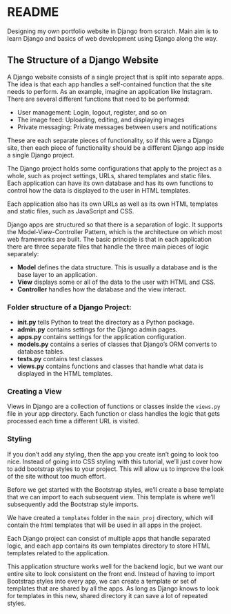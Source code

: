 # README
Designing my own portfolio website in Django from scratch. Main aim is to learn Django and basics of web development using Django along the way.

## The Structure of a Django Website
A Django website consists of a single project that is split into separate apps. The idea is that each app handles a self-contained function that the site needs to perform. As an example, imagine an application like Instagram. There are several different functions that need to be performed:

* User management: Login, logout, register, and so on
* The image feed: Uploading, editing, and displaying images
* Private messaging: Private messages between users and notifications

These are each separate pieces of functionality, so if this were a Django site, then each piece of functionality should be a different Django app inside a single Django project.

The Django project holds some configurations that apply to the project as a whole, such as project settings, URLs, shared templates and static files. Each application can have its own database and has its own functions to control how the data is displayed to the user in HTML templates.

Each application also has its own URLs as well as its own HTML templates and static files, such as JavaScript and CSS.

Django apps are structured so that there is a separation of logic. It supports the Model-View-Controller Pattern, which is the architecture on which most web frameworks are built. The basic principle is that in each application there are three separate files that handle the three main pieces of logic separately:

* **Model** defines the data structure. This is usually a database and is the base layer to an application.
* **View** displays some or all of the data to the user with HTML and CSS.
* **Controller** handles how the database and the view interact.

### Folder structure of a Django Project:

* **__init__.py** tells Python to treat the directory as a Python package.
* **admin.py** contains settings for the Django admin pages.
* **apps.py** contains settings for the application configuration.
* **models.py** contains a series of classes that Django’s ORM converts to database tables.
* **tests.py** contains test classes
* **views.py** contains functions and classes that handle what data is displayed in the HTML templates.


### Creating a View

Views in Django are a collection of functions or classes inside the `views.py` file in your app directory. Each function or class handles the logic that gets processed each time a different URL is visited.

### Styling

If you don’t add any styling, then the app you create isn’t going to look too nice. Instead of going into CSS styling with this tutorial, we’ll just cover how to add bootstrap styles to your project. This will allow us to improve the look of the site without too much effort.

Before we get started with the Bootstrap styles, we’ll create a base template that we can import to each subsequent view. This template is where we’ll subsequently add the Bootstrap style imports.

We have created a `templates` folder in the `main_proj` directory, which will contain the html templates that will be used in all apps in the project. 

Each Django project can consist of multiple apps that handle separated logic, and each app contains its own templates directory to store HTML templates related to the application. 

This application structure works well for the backend logic, but we want our entire site to look consistent on the front end. Instead of having to import Bootstrap styles into every app, we can create a template or set of templates that are shared by all the apps. As long as Django knows to look for templates in this new, shared directory it can save a lot of repeated styles.